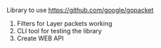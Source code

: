 Library to use
https://github.com/google/gopacket

1. Filters for Layer packets working
2. CLI tool for testing the library
3. Create WEB API


